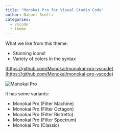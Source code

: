 ```yaml
---
title: "Monokai Pro for Visual Studio Code"
author: Nahuel Scotti
categories:
  - vscode
  - theme
---
```


What we like from this theme:

- Stunning icons!
- Variety of colors in the syntax

[https://github.com/Monokai/monokai-pro-vscode](https://github.com/Monokai/monokai-pro-vscode)

![Monokai Pro](/2017-11-18-monokai-pro-vscode/monokai-pro-1.png)

It has some variants:

- Monokai Pro (Filter Machine)
- Monokai Pro (Filter Octagon)
- Monokai Pro (Filter Ristretto)
- Monokai Pro (Filter Spectrum)
- Monokai Pro (Classic)
